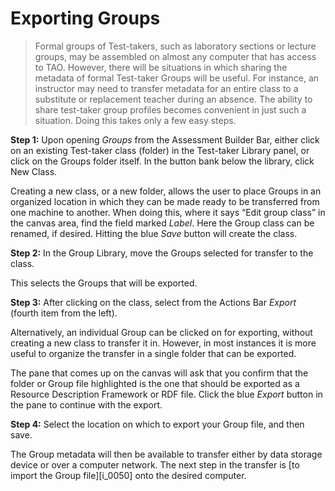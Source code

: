 # Exporting Groups

>Formal groups of Test-takers, such as laboratory sections or lecture groups, may be assembled on almost any computer that has access to TAO. However, there will be situations in which sharing the metadata of formal Test-taker Groups will be useful. For instance, an instructor may need to transfer metadata for an entire class to a substitute or replacement teacher during an absence. The ability to share test-taker group profiles becomes convenient in just such a situation. Doing this takes only a few easy steps.

**Step 1:** Upon opening *Groups* from the Assessment Builder Bar, either click on an existing Test-taker class (folder) in the Test-taker Library panel, or click on the Groups folder itself. In the button bank below the library, click New Class. 

Creating a new class, or a new folder, allows the user to place Groups in an organized location in which they can be made ready to be transferred from one machine to another. When doing this, where it says “Edit group class” in the canvas area, find the field marked *Label*. Here the Group class can be renamed, if desired.  Hitting the blue *Save* button will create the class.

**Step 2:** In the Group Library, move the Groups selected for transfer to the class.

This selects the Groups that will be exported.

**Step 3:** After clicking on the class, select from the Actions Bar *Export* (fourth item from the left).

Alternatively, an individual Group can be clicked on for exporting, without creating a new class to transfer it in. However, in most instances it is more useful to organize the transfer in a single folder that can be exported.

The pane that comes up on the canvas will ask that you confirm that the folder or Group file highlighted is the one that should be exported as a Resource Description Framework or RDF file. Click the blue *Export* button in the pane to continue with the export.

**Step 4:** Select the location on which to export your Group file, and then save.

The Group metadata will then be available to transfer either by data storage device or over a computer network. The next step in the transfer is [to import the Group file][i_0050] onto the desired computer.
